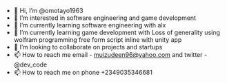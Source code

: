- 👋 Hi, I’m @omotayo1963
- 👀 I’m interested in software engineering and game development 
- 🌱 I’m currently learning software engineering with alx
- 🌱 I’m currently learning game development with Loss of generality using wolfram programming free form script inline with unity app 
- 💞️ I’m looking to collaborate on projects and startups 
- 📫 How to reach me email - muizudeen96@yahoo.com and twitter - @dev_code
- 📫 How to reach me on phone +2349035346681

<!---
omotayo1963/omotayo1963 is a ✨ special ✨ repository because its `README.md` (this file) appears on your GitHub profile.
You can click the Preview link to take a look at your changes.
--->
